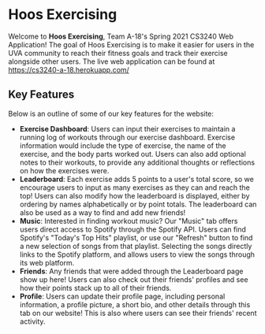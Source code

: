 # Hoos Exercising
Welcome to <b>Hoos Exercising</b>, Team A-18's Spring 2021 CS3240 Web Application! The goal of Hoos Exercising is to make it easier for users in the UVA community to reach their fitness goals and track their exercise alongside other users. 
The live web application can be found at https://cs3240-a-18.herokuapp.com/

## Key Features
Below is an outline of some of our key features for the website:

- <b>Exercise Dashboard</b>: Users can input their exercises to maintain a running log of workouts through our exercise dashboard. Exercise information would include the type of exercise, the name of the exercise, and the body parts worked out. Users can also add optional notes to their workouts, to provide any additional thoughts or reflections on how the exercises were.
- <b>Leaderboard</b>: Each exercise adds 5 points to a user's total score, so we encourage users to input as many exercises as they can and reach the top! Users can also modify how the leaderboard is displayed, either by ordering by names alphabetically or by point totals. The leaderboard can also be used as a way to find and add new friends!
- <b>Music</b>: Interested in finding workout music? Our "Music" tab offers users direct access to Spotify through the Spotify API. Users can find Spotify's "Today's Top Hits" playlist, or use our "Refresh" button to find a new selection of songs from that playlist. Selecting the songs directly links to the Spotify platform, and allows users to view the songs through its web platform.
- <b>Friends</b>: Any friends that were added through the Leaderboard page show up here! Users can also check out their friends' profiles and see how their points stack up to all of their friends.
- <b>Profile</b>: Users can update their profile page, including personal information, a profile picture, a short bio, and other details through this tab on our website! This is also where users can see their friends' recent activity.
